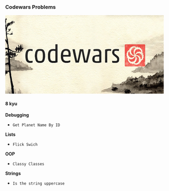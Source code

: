 ### Codewars Problems

<img src='img/logo.jpeg' style="height:250px">

#### 8 kyu  
**Debugging**  
- `Get Planet Name By ID`  

**Lists**  
- `Flick Swich`

**OOP**  
- `Classy Classes`

**Strings**  
- `Is the string uppercase`  
